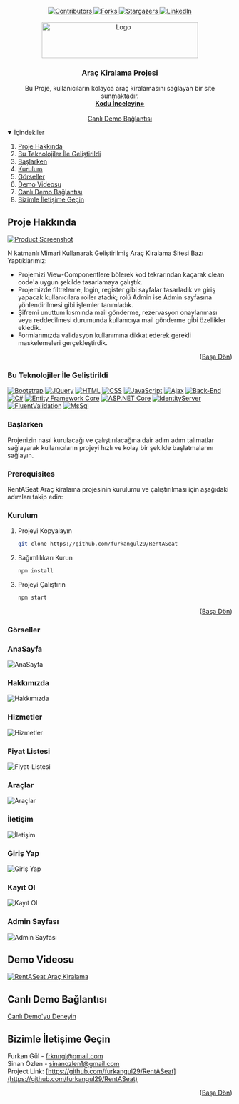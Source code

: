 <a id="readme-top"></a>

<div align="center">
  <a href="https://github.com/furkangul29/RentASeat/graphs/contributors">
    <img src="https://img.shields.io/github/contributors/furkangul29/RentASeat.svg?style=flat-square" alt="Contributors">
  </a>
  <a href="https://github.com/furkangul29/RentASeat/network/members">
    <img src="https://img.shields.io/github/forks/furkangul29/RentASeat.svg?style=flat-square" alt="Forks">
  </a>
  <a href="https://github.com/furkangul29/RentASeat/stargazers">
    <img src="https://img.shields.io/github/stars/furkangul29/RentASeat.svg?style=flat-square" alt="Stargazers">
  </a>
  <a href="https://www.linkedin.com/in/furkan-gul-12345678/">
    <img src="https://img.shields.io/badge/LinkedIn-Furkan%20G%C3%BCl-blue.svg?style=flat-square" alt="LinkedIn">
  </a>
</div>

<br />
<div align="center">
  <a href="https://github.com/furkangul29/RentASeat">
    <img src="https://resmim.net/cdn/2024/07/15/WC2uuZ.png" alt="Logo" width="350" height="80">
  </a>

  <h3 align="center">Araç Kiralama Projesi</h3>

  <p align="center">
    Bu Proje, kullanıcıların kolayca araç kiralamasını sağlayan bir site sunmaktadır.
    <br />
    <a href="https://github.com/furkangul29/RentASeat"><strong>Kodu İnceleyin»</strong></a>
    <br />
    <br />
    <a href="https://rentaseat.com.tr">Canlı Demo Bağlantısı</a>
  </p>
</div>

<details open>
  <summary>İçindekiler</summary>
  <ol>
    <li><a href="#proje-hakkında">Proje Hakkında</a></li>
    <li><a href="#bu-teknolojiler-ile-geliştirildi">Bu Teknolojiler İle Geliştirildi</a></li>
    <li><a href="#başlarken">Başlarken</a></li>
    <li><a href="#kurulum">Kurulum</a></li>
    <li><a href="#görseller">Görseller</a></li>
    <li><a href="#demo-videosu">Demo Videosu</a></li>
    <li><a href="#canlı-demo-bağlantısı">Canlı Demo Bağlantısı</a></li>
    <li><a href="#bizimle-iletişime-geçin">Bizimle İletişime Geçin</a></li>
  </ol>
</details>

## Proje Hakkında

<a id="proje-hakkında"></a>

[![Product Screenshot](https://r.resimlink.com/Um82Ecp3.png)](https://r.resimlink.com/Um82Ecp3.png)

N katmanlı Mimari Kullanarak Geliştirilmiş Araç Kiralama Sitesi
Bazı Yaptıklarımız:

- Projemizi View-Componentlere bölerek kod tekrarından kaçarak clean code'a uygun şekilde tasarlamaya çalıştık.
- Projemizde filtreleme, login, register gibi sayfalar tasarladık ve giriş yapacak kullanıcılara roller atadık; rolü Admin ise Admin sayfasına yönlendirilmesi gibi işlemler tanımladık.
- Şifremi unuttum kısmında mail gönderme, rezervasyon onaylanması veya reddedilmesi durumunda kullanıcıya mail gönderme gibi özellikler ekledik.
- Formlarımızda validasyon kullanımına dikkat ederek gerekli maskelemeleri gerçekleştirdik.

<p align="right">(<a href="#readme-top">Başa Dön</a>)</p>

### Bu Teknolojiler İle Geliştirildi

<a id="bu-teknolojiler-ile-geliştirildi"></a>

[![Bootstrap][bootstrap-shield]][bootstrap-url]
[![JQuery][jquery-shield]][jquery-url]
[![HTML][html-shield]][html-url]
[![CSS][css-shield]][css-url]
[![JavaScript][javascript-shield]][javascript-url]
[![Ajax][ajax-shield]][ajax-url]
[![Back-End][backend-shield]][backend-url]
[![C#][csharp-shield]][csharp-url]
[![Entity Framework Core][efcore-shield]][efcore-url]
[![ASP.NET Core][aspnetcore-shield]][aspnetcore-url]
[![IdentityServer][identityserver-shield]][identityserver-url]
[![FluentValidation][fluentvalidation-shield]][fluentvalidation-url]
[![MsSql][mssql-shield]][mssql-url]

[bootstrap-shield]: https://img.shields.io/badge/Bootstrap-v5.3-563d7c?style=flat-square&logo=bootstrap
[bootstrap-url]: https://getbootstrap.com/
[jquery-shield]: https://img.shields.io/badge/jQuery-v3.6.4-0769AD?style=flat-square&logo=jquery
[jquery-url]: https://jquery.com/
[html-shield]: https://img.shields.io/badge/HTML-v5-E34F26?style=flat-square&logo=html5
[html-url]: https://html.spec.whatwg.org/
[css-shield]: https://img.shields.io/badge/CSS-v3-1572B6?style=flat-square&logo=css3
[css-url]: https://www.w3.org/Style/CSS/
[javascript-shield]: https://img.shields.io/badge/JavaScript-vES6-F7DF1E?style=flat-square&logo=javascript
[javascript-url]: https://www.javascript.com/
[ajax-shield]: https://img.shields.io/badge/Ajax-v1.0-00A3E0?style=flat-square
[ajax-url]: https://en.wikipedia.org/wiki/Ajax_(programming)
[backend-shield]: https://img.shields.io/badge/Back--End-v1.0-4C8C4A?style=flat-square
[backend-url]: https://en.wikipedia.org/wiki/Backend
[csharp-shield]: https://img.shields.io/badge/C%23-v10.0-239120?style=flat-square&logo=csharp
[csharp-url]: https://docs.microsoft.com/en-us/dotnet/csharp/
[efcore-shield]: https://img.shields.io/badge/Entity_Framework_Core-v7.0-5B29B0?style=flat-square
[efcore-url]: https://docs.microsoft.com/en-us/ef/core/
[aspnetcore-shield]: https://img.shields.io/badge/ASP.NET_Core-v7.0-512BD4?style=flat-square&logo=aspnetcore
[aspnetcore-url]: https://dotnet.microsoft.com/apps/aspnet
[identityserver-shield]: https://img.shields.io/badge/IdentityServer-v5.0-5A3C2A?style=flat-square
[identityserver-url]: https://identityserver.io/
[fluentvalidation-shield]: https://img.shields.io/badge/FluentValidation-v11.0-8B0000?style=flat-square
[fluentvalidation-url]: https://fluentvalidation.net/
[mssql-shield]: https://img.shields.io/badge/MS_SQL-v2022-CC2927?style=flat-square&logo=microsoftsqlserver
[mssql-url]: https://www.microsoft.com/en-us/sql-server/sql-server-downloads

### Başlarken

<a id="başlarken"></a>

Projenizin nasıl kurulacağı ve çalıştırılacağına dair adım adım talimatlar sağlayarak kullanıcıların projeyi hızlı ve kolay bir şekilde başlatmalarını sağlayın.

### Prerequisites

RentASeat Araç kiralama projesinin kurulumu ve çalıştırılması için aşağıdaki adımları takip edin:
<a id="kurulum"></a>

### Kurulum

1. Projeyi Kopyalayın
   ```sh
   git clone https://github.com/furkangul29/RentASeat
   ```
2. Bağımlılıkarı Kurun
   ```sh
   npm install
   ```
3. Projeyi Çalıştırın
   ```sh
   npm start
   ```
   <p align="right">(<a href="#readme-top">Başa Dön</a>)</p>

### Görseller

<a id="görseller"></a>

### AnaSayfa

![AnaSayfa](https://r.resimlink.com/Um82Ecp3.png)

### Hakkımızda

![Hakkımızda](https://r.resimlink.com/dB2ChtXsTjD.png)

### Hizmetler

![Hizmetler](https://r.resimlink.com/t62yRPaYeuG7.png)

### Fiyat Listesi

![Fiyat-Listesi](https://r.resimlink.com/Z5CxebrRA2U6.png)

### Araçlar

![Araçlar](https://resmim.net/cdn/2024/07/15/WCz1dx.png)

### İletişim

![İletişim](https://r.resimlink.com/hO6Ki7VxCgDH.png)

### Giriş Yap

![Giriş Yap](https://resmim.net/cdn/2024/07/15/WCzYIb.png)

### Kayıt Ol

![Kayıt Ol](https://r.resimlink.com/ywLajNFdm1.png)

### Admin Sayfası

![Admin Sayfası](https://resmim.net/cdn/2024/07/15/WCz4yC.png)

## Demo Videosu

<a id="demo-videosu"></a>

[![RentASeat Araç Kiralama](https://r.resimlink.com/Um82Ecp3.png)](https://youtu.be/c5Vtx_-XTqE)

## Canlı Demo Bağlantısı

<a id="canlı-demo-bağlantısı"></a>

[Canlı Demo'yu Deneyin](https://rentaseat.com.tr)

## Bizimle İletişime Geçin

<a id="bizimle-iletişime-geçin"></a>

Furkan Gül - frknngl@gmail.com  
Sinan Özlen - sinanozlen1@gmail.com  
Project Link: [https://github.com/furkangul29/RentASeat](https://github.com/furkangul29/RentASeat)

<p align="right">(<a href="#readme-top">Başa Dön</a>)</p>
